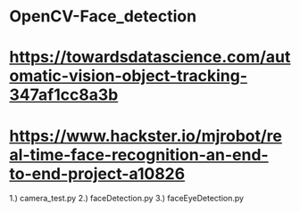 # OpenCV-Face_detection

# https://towardsdatascience.com/automatic-vision-object-tracking-347af1cc8a3b

# https://www.hackster.io/mjrobot/real-time-face-recognition-an-end-to-end-project-a10826


1.) camera_test.py
2.) faceDetection.py
3.) faceEyeDetection.py